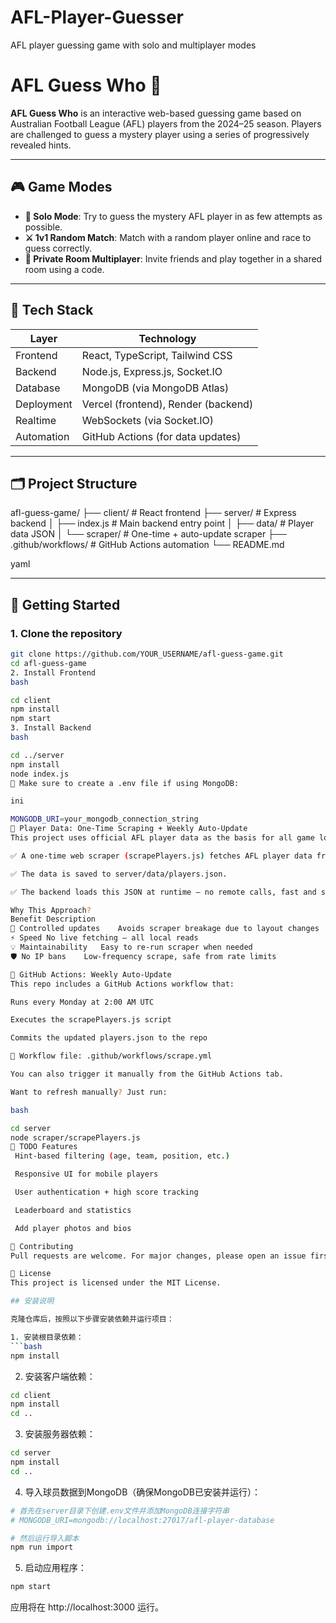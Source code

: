# AFL-Player-Guesser
AFL player guessing game with solo and multiplayer modes

# AFL Guess Who 🎯

**AFL Guess Who** is an interactive web-based guessing game based on Australian Football League (AFL) players from the 2024–25 season. Players are challenged to guess a mystery player using a series of progressively revealed hints.

---

## 🎮 Game Modes

- **🎯 Solo Mode**: Try to guess the mystery AFL player in as few attempts as possible.
- **⚔️ 1v1 Random Match**: Match with a random player online and race to guess correctly.
- **👥 Private Room Multiplayer**: Invite friends and play together in a shared room using a code.

---

## 🔧 Tech Stack

| Layer       | Technology                            |
|-------------|----------------------------------------|
| Frontend    | React, TypeScript, Tailwind CSS        |
| Backend     | Node.js, Express.js, Socket.IO         |
| Database    | MongoDB (via MongoDB Atlas)            |
| Deployment  | Vercel (frontend), Render (backend)    |
| Realtime    | WebSockets (via Socket.IO)             |
| Automation  | GitHub Actions (for data updates)      |

---

## 🗂 Project Structure

afl-guess-game/
├── client/ # React frontend
├── server/ # Express backend
│ ├── index.js # Main backend entry point
│ ├── data/ # Player data JSON
│ └── scraper/ # One-time + auto-update scraper
├── .github/workflows/ # GitHub Actions automation
└── README.md

yaml


---

## 🚀 Getting Started

### 1. Clone the repository

```bash
git clone https://github.com/YOUR_USERNAME/afl-guess-game.git
cd afl-guess-game
2. Install Frontend
bash

cd client
npm install
npm start
3. Install Backend
bash

cd ../server
npm install
node index.js
🔐 Make sure to create a .env file if using MongoDB:

ini

MONGODB_URI=your_mongodb_connection_string
🔄 Player Data: One-Time Scraping + Weekly Auto-Update
This project uses official AFL player data as the basis for all game logic.

✅ A one-time web scraper (scrapePlayers.js) fetches AFL player data from the AFL official site.

✅ The data is saved to server/data/players.json.

✅ The backend loads this JSON at runtime — no remote calls, fast and stable.

Why This Approach?
Benefit	Description
🔄 Controlled updates	Avoids scraper breakage due to layout changes
⚡ Speed	No live fetching — all local reads
💡 Maintainability	Easy to re-run scraper when needed
🛡 No IP bans	Low-frequency scrape, safe from rate limits

🔧 GitHub Actions: Weekly Auto-Update
This repo includes a GitHub Actions workflow that:

Runs every Monday at 2:00 AM UTC

Executes the scrapePlayers.js script

Commits the updated players.json to the repo

📁 Workflow file: .github/workflows/scrape.yml

You can also trigger it manually from the GitHub Actions tab.

Want to refresh manually? Just run:

bash

cd server
node scraper/scrapePlayers.js
📌 TODO Features
 Hint-based filtering (age, team, position, etc.)

 Responsive UI for mobile players

 User authentication + high score tracking

 Leaderboard and statistics

 Add player photos and bios

🤝 Contributing
Pull requests are welcome. For major changes, please open an issue first to discuss the proposal.

📄 License
This project is licensed under the MIT License.

## 安装说明

克隆仓库后，按照以下步骤安装依赖并运行项目：

1. 安装根目录依赖：
```bash
npm install
```

2. 安装客户端依赖：
```bash
cd client
npm install
cd ..
```

3. 安装服务器依赖：
```bash
cd server
npm install
cd ..
```

4. 导入球员数据到MongoDB（确保MongoDB已安装并运行）：
```bash
# 首先在server目录下创建.env文件并添加MongoDB连接字符串
# MONGODB_URI=mongodb://localhost:27017/afl-player-database

# 然后运行导入脚本
npm run import
```

5. 启动应用程序：
```bash
npm start
```

应用将在 http://localhost:3000 运行。
